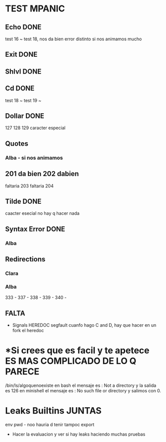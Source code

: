 # TEST MPANIC
## Echo DONE
test 16 ~
test 18, nos da bien error distinto si nos animamos mucho

## Exit DONE
## Shlvl DONE

## Cd DONE
test 18 ~
test 19 ~

## Dollar DONE
127 128 129 caracter especial

## Quotes 
### Alba - si nos animamos
201 da bien
202 dabien
---
faltaria 203
faltaria 204

## Tilde DONE
caacter esecial no hay q hacer nada

## Syntax Error DONE
### Alba

## Redirections 
### Clara
### Alba
333 -
337 - 
338 - 
339 - 
340 -


## FALTA 
- Signals HEREDOC segfault cuanfo hago C and D, hay que hacer en un fork el heredoc

# *Si crees que es facil y te apetece ES MAS COMPLICADO DE LO Q PARECE
/bin/ls/algoquenoexiste
en bash el mensaje es : Not a directory y la salida es 126 
en minishell el mensaje es : No such file or directory y salimos con 0.

# Leaks Builtins JUNTAS
env
pwd - noo hauria d tenir tampoc 
export
- Hacer la evaluacion y ver si hay leaks haciendo muchas pruebas